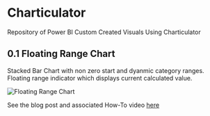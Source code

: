 # Charticulator
Repository of Power BI Custom Created Visuals Using Charticulator

## 0.1 Floating Range Chart
Stacked Bar Chart with non zero start and dyanmic category ranges.  Floating range indicator which displays current calculated value.

![Floating Range Chart](https://user-images.githubusercontent.com/27713492/122334896-fb08af00-cf6c-11eb-9b59-a080fc564c20.png)

See the blog post and associated How-To video [here](https://markmccunningham.wixsite.com/website/post/charticulator-creating-a-new-floating-range-chart) 
